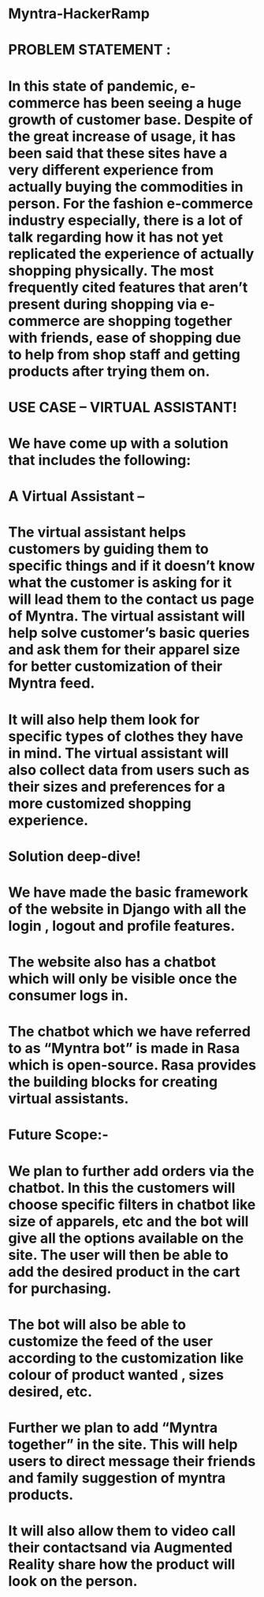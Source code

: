 # Myntra-HackerRamp
#
# PROBLEM STATEMENT : 
#
# In this state of pandemic, e-commerce has been seeing a huge growth of customer base. Despite of the great increase of usage, it has been said that these sites have a very different experience from actually buying the commodities in person. For the fashion e-commerce industry especially, there is a lot of talk regarding how it has not yet replicated the experience of actually shopping physically. The most frequently cited features that aren’t present during shopping via e-commerce are shopping together with friends, ease of shopping due to help from shop staff and getting products after trying them on.
#
# USE CASE – VIRTUAL ASSISTANT!
#
# We have come up with a solution that includes the following:
# A Virtual Assistant – 
# The virtual assistant helps customers by guiding them to specific things and if it doesn’t know what the customer is asking for it will lead them to the contact us page of Myntra. The virtual assistant will help solve customer’s basic queries and ask them for their apparel size for better customization of their Myntra feed.
# It will also help them look for specific types of clothes they have in mind. The virtual assistant will also collect data from users such as their sizes and preferences for a more customized shopping experience.
#
# Solution deep-dive!
# 
# We have made the basic framework of the website in Django with all the login , logout and profile features.
# The website also has a chatbot which will only be visible once the consumer logs in. 
# The chatbot which we have referred to as “Myntra bot” is made in Rasa which is open-source. Rasa provides the building blocks for creating virtual assistants. 
#
# Future Scope:-
# 
# We plan to further add orders via the chatbot. In this the customers will choose specific filters in chatbot like size of apparels, etc and the bot will give all the options available on the site. The user will then be able to add the desired product in the cart for purchasing. 
# The bot will also be able to customize the feed of the user according to the customization like colour of product wanted , sizes desired, etc.
# Further we plan to add “Myntra together” in the site. This will help users to direct message their friends and family suggestion of myntra products. 
# It will also allow them to video call their contactsand via Augmented Reality share how the product will look on the person.
